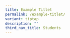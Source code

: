 ```yaml
---
title: Example Titlet
permalink: /example-titlet/
variant: tiptap
description: ""
third_nav_title: Students
---
```

